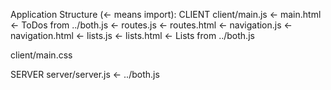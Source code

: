 Application Structure (<- means import):
CLIENT
client/main.js  <- main.html
		<- ToDos from ../both.js
	 	<- routes.js		  <- routes.html
	    	       	      		  <- navigation.js  <- navigation.html
			      		  <- lists.js	    <- lists.html
			      	 			    <- Lists from ../both.js

client/main.css

SERVER
server/server.js  <- ../both.js
